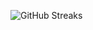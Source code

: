 ![GitHub Streaks](https://github-streaks-mqc9.onrender.com/streak/happilli/image?theme=midnight&cache_bust=1743775933&lang=ja)
